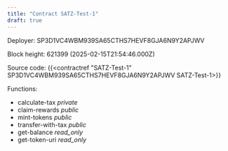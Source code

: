 ```yaml
---
title: "Contract SATZ-Test-1"
draft: true
---
```

Deployer: SP3D1VC4WBM939SA65CTHS7HEVF8GJA6N9Y2APJWV


 



Block height: 621399 (2025-02-15T21:54:46.000Z)

Source code: {{<contractref "SATZ-Test-1" SP3D1VC4WBM939SA65CTHS7HEVF8GJA6N9Y2APJWV SATZ-Test-1>}}

Functions:

* calculate-tax _private_
* claim-rewards _public_
* mint-tokens _public_
* transfer-with-tax _public_
* get-balance _read_only_
* get-token-uri _read_only_
